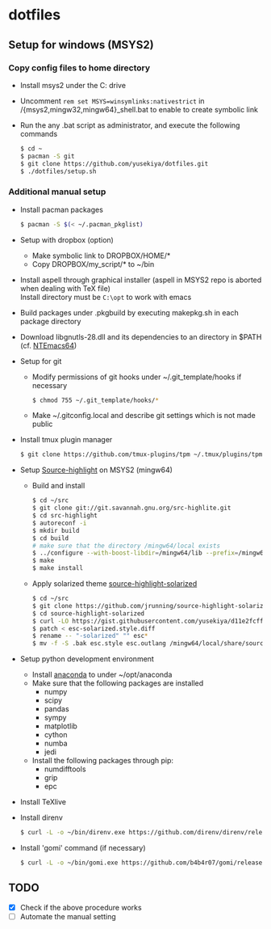 # dotfiles
## Setup for windows (MSYS2)
### Copy config files to home directory
- Install msys2 under the C: drive
- Uncomment `rem set MSYS=winsymlinks:nativestrict` in /{msys2,mingw32,mingw64}_shell.bat
  to enable to create symbolic link
- Run the any .bat script as administrator, and execute the following commands

  ```bash
  $ cd ~
  $ pacman -S git
  $ git clone https://github.com/yusekiya/dotfiles.git
  $ ./dotfiles/setup.sh
  ```

### Additional manual setup

- Install pacman packages

  ```bash
  $ pacman -S $(< ~/.pacman_pkglist)
  ```
- Setup with dropbox (option)
  - Make symbolic link to DROPBOX/HOME/*
  - Copy DROPBOX/my_script/* to ~/bin
- Install aspell through graphical installer (aspell in MSYS2 repo is aborted when dealing with TeX file)  
  Install directory must be `C:\opt` to work with emacs
- Build packages under .pkgbuild by executing makepkg.sh in each package directory
- Download libgnutls-28.dll and its dependencies to an directory in $PATH (cf. [NTEmacs64](https://github.com/chuntaro/NTEmacs64#emacs-245bindll-の依存関係など))
- Setup for git
  - Modify permissions of git hooks under ~/.git_template/hooks if necessary

    ```bash
    $ chmod 755 ~/.git_template/hooks/*
    ```
  - Make ~/.gitconfig.local and describe git settings which is not made public
- Install tmux plugin manager

  ```bash
  $ git clone https://github.com/tmux-plugins/tpm ~/.tmux/plugins/tpm
  ```
- Setup [Source-highlight](http://www.gnu.org/software/src-highlite/source-highlight.html)
  on MSYS2 (mingw64)

  - Build and install

    ```bash
    $ cd ~/src
    $ git clone git://git.savannah.gnu.org/src-highlite.git
    $ cd src-highlight
    $ autoreconf -i
    $ mkdir build
    $ cd build
    # make sure that the directory /mingw64/local exists
    $ ../configure --with-boost-libdir=/mingw64/lib --prefix=/mingw64/local
    $ make
    $ make install
    ```

  - Apply solarized theme
    [source-highlight-solarized](https://github.com/jrunning/source-highlight-solarized)

    ```bash
    $ cd ~/src
    $ git clone https://github.com/jrunning/source-highlight-solarized.git
    $ cd source-highlight-solarized
    $ curl -LO https://gist.githubusercontent.com/yusekiya/d11e2fcffdbcf9b6da00/raw/1eb6d73a854dabbd643e5ac9b42dfde9009667a7/esc-solarized.style.diff
    $ patch < esc-solarized.style.diff
    $ rename -- "-solarized" "" esc*
    $ mv -f -S .bak esc.style esc.outlang /mingw64/local/share/source-highlight
    ```
- Setup python development environment
  - Install [anaconda](https://www.continuum.io/downloads) to under ~/opt/anaconda
  - Make sure that the following packages are installed
      - numpy
      - scipy
      - pandas
      - sympy
      - matplotlib
      - cython
      - numba
      - jedi
  - Install the following packages through pip:
      - numdifftools
      - grip
      - epc
- Install TeXlive
- Install direnv

  ```bash
  $ curl -L -o ~/bin/direnv.exe https://github.com/direnv/direnv/releases/download/v2.6.0/direnv.windows-amd64.exe
  ```
- Install 'gomi' command (if necessary)

  ```bash
  $ curl -L -o ~/bin/gomi.exe https://github.com/b4b4r07/gomi/releases/download/v0.1.6/gomi_windows_amd64.exe
  ```

## TODO

- [x] Check if the above procedure works
- [ ] Automate the manual setting
